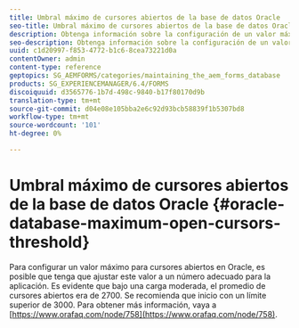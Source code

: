 ```yaml
---
title: Umbral máximo de cursores abiertos de la base de datos Oracle
seo-title: Umbral máximo de cursores abiertos de la base de datos Oracle
description: Obtenga información sobre la configuración de un valor máximo para cursores abiertos en Oracle.
seo-description: Obtenga información sobre la configuración de un valor máximo para cursores abiertos en Oracle.
uuid: c1d20997-f853-4772-b1c6-8cea73221d0a
contentOwner: admin
content-type: reference
geptopics: SG_AEMFORMS/categories/maintaining_the_aem_forms_database
products: SG_EXPERIENCEMANAGER/6.4/FORMS
discoiquuid: d3565776-1b7d-498c-9840-b17f80170d9b
translation-type: tm+mt
source-git-commit: d04e08e105bba2e6c92d93bcb58839f1b5307bd8
workflow-type: tm+mt
source-wordcount: '101'
ht-degree: 0%

---
```



# Umbral máximo de cursores abiertos de la base de datos Oracle {#oracle-database-maximum-open-cursors-threshold}

Para configurar un valor máximo para cursores abiertos en Oracle, es posible que tenga que ajustar este valor a un número adecuado para la aplicación. Es evidente que bajo una carga moderada, el promedio de cursores abiertos era de 2700. Se recomienda que inicio con un límite superior de 3000. Para obtener más información, vaya a [https://www.orafaq.com/node/758](https://www.orafaq.com/node/758).
